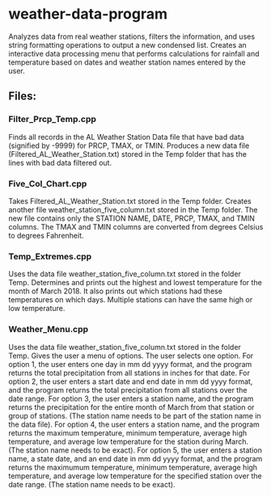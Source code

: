 # weather-data-program
Analyzes data from real weather stations, filters the information, and uses string formatting operations to output a new condensed list.  Creates an interactive data processing menu that performs calculations for rainfall and temperature based on dates and weather station names entered by the user.


## Files:

### Filter_Prcp_Temp.cpp
Finds all records in the AL Weather Station Data file that have bad data (signified by -9999) for PRCP, TMAX, or TMIN.  Produces a new data file (Filtered_AL_Weather_Station.txt) stored in the Temp folder that has the lines with bad data filtered out.

### Five_Col_Chart.cpp
Takes Filtered_AL_Weather_Station.txt stored in the Temp folder.  Creates another file weather_station_five_column.txt stored in the Temp folder.  The new file contains only the STATION NAME, DATE, PRCP, TMAX, and TMIN columns.  The TMAX and TMIN columns are converted from degrees Celsius to degrees Fahrenheit.

### Temp_Extremes.cpp
Uses the data file weather_station_five_column.txt stored in the folder Temp.  Determines and prints out the highest and lowest temperature for the month of March 2018.  It also prints out which stations had these temperatures on which days.  Multiple stations can have the same high or low temperature.
 
### Weather_Menu.cpp
Uses the data file weather_station_five_column.txt stored in the folder Temp.  Gives the user a menu of options.  The user selects one option.  For option 1, the user enters one day in mm dd yyyy format, and the program returns the total precipitation from all stations in inches for that date.  For option 2, the user enters a start date and end date in mm dd yyyy format, and the program returns the total precipitation from all stations over the date range.  For option 3, the user enters a station name, and the program returns the precipitation for the entire month of March from that station or group of stations.  (The station name needs to be part of the station name in the data file).  For option 4, the user enters a station name, and the program returns the maximum temperature, minimum temperature, average high temperature, and average low temperature for the station during March.  (The station name needs to be exact).  For option 5, the user enters a station name, a state date, and an end date in mm dd yyyy format, and the program returns the maximumum temperature, minimum temperature, average high temperature, and average low temperature for the specified station over the date range. (The station name needs to be exact).  

